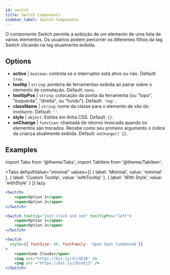 ```yaml
---
id: switch
title: Switch Components
sidebar_label: Switch Components
---
```


O componente Switch permite a exibição de um elemento de uma lista de vários elementos. Os usuários podem percorrer os diferentes filhos da tag Switch clicando na tag atualmente exibida.

## Options

* __active__ | `boolean`: controla se o interruptor está ativo ou não. Default: `true`.
* __tooltip__ | `string`: ponteira de ferramentas exibida ao pairar sobre o elemento de comutação. Default: `none`.
* __tooltipPos__ | `string`: colocação da ponta da ferramenta (ou "topo", "esquerda", "direita", ou "fundo"). Default: `'top'`.
* __className__ | `string`: nome da classe para o elemento de vão do invólucro. Default: `''`.
* __style__ | `object`: Estilos em linha CSS. Default: `{}`.
* __onChange__ | `function`: chamada de retorno invocada quando os elementos são trocados. Recebe como seu primeiro argumento o índice da criança atualmente exibida. Default: `onChange() {}`.


## Examples

import Tabs from '@theme/Tabs';
import TabItem from '@theme/TabItem';

<Tabs
    defaultValue="minimal"
    values={[
        { label: 'Minimal', value: 'minimal' },
        { label: 'Custom Tooltip', value: 'withTooltip' },
        { label: 'With Style', value: 'withStyle' }
    ]}
    lazy
>

<TabItem value="minimal">

```jsx live
<Switch>
    <span>Option 1</span>
    <span>Option 2</span>
</Switch>
```

</TabItem>

<TabItem value="withTooltip">

```jsx live
<Switch tooltip="Just click and see" tooltipPos="left">
    <span>Option 1</span>
    <span>Option 2</span>
</Switch>
```

</TabItem>

<TabItem value="withStyle">

```jsx live
<Switch  
  style={{ fontSize: 80, fontFamily: 'Open Sans Condensed'}} 
>
    <span>Some Clouds</span>
    <img src="https://bit.ly/3rLGE30" />
    <img src ="https://bit.ly/2OzxEj3" />
</Switch>
```

</TabItem>

</Tabs>
